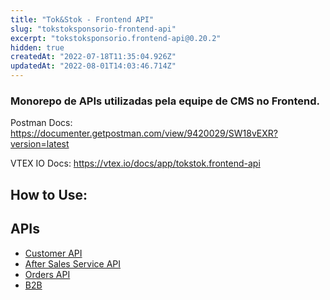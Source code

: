 ```yaml
---
title: "Tok&Stok - Frontend API"
slug: "tokstoksponsorio-frontend-api"
excerpt: "tokstoksponsorio.frontend-api@0.20.2"
hidden: true
createdAt: "2022-07-18T11:35:04.926Z"
updatedAt: "2022-08-01T14:03:46.714Z"
---
```

### Monorepo de APIs utilizadas pela equipe de CMS no Frontend.

Postman Docs: https://documenter.getpostman.com/view/9420029/SW18vEXR?version=latest

VTEX IO Docs: https://vtex.io/docs/app/tokstok.frontend-api

## How to Use:

## APIs

- [Customer API](/CustomerAPI.md)
- [After Sales Service API](/AfterSalesServiceAPI.md)
- [Orders API](/Orders.md)
- [B2B](/B2B.md)